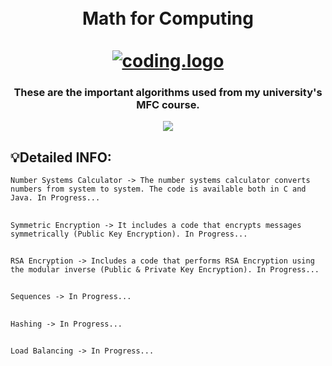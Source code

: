 <h1 align="center">
  <br>
  Math for Computing
  <br>
  <br>
  <a href="https://github.com/Yousinator/Math-For-Computing"><img src="https://d2r55xnwy6nx47.cloudfront.net/uploads/2019/04/Multiplication_1920x1080_Lede.gif" alt="coding.logo"></a>
  
</h1>

<h3 align="center">These are the important algorithms used from my university's MFC course.</h3>

<p align="center">
  <a href="">
    <img src="https://img.shields.io/badge/Written in-Java-red.svg">

  </a>
  </p>

## 💡Detailed INFO:
``` Number Systems Calculator -> The number systems calculator converts numbers from system to system. The code is available both in C and Java. In Progress... ```
##
``` Symmetric Encryption -> It includes a code that encrypts messages symmetrically (Public Key Encryption). In Progress... ```
##
``` RSA Encryption -> Includes a code that performs RSA Encryption using the modular inverse (Public & Private Key Encryption). In Progress... ```
##
``` Sequences -> In Progress... ```
##
``` Hashing -> In Progress... ```
##
```Load Balancing -> In Progress... ```
##
